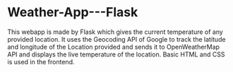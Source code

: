 # Weather-App---Flask
This webapp is made by Flask which gives the current temperature of any provided location.
It uses the Geocoding API of Google to track the latitude and longitude of the Location provided and sends it to OpenWeatherMap API and displays the live temperature of the location.
Basic HTML and CSS is used in the frontend.
